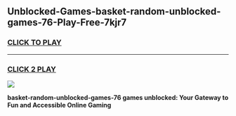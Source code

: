 
## Unblocked-Games-basket-random-unblocked-games-76-Play-Free-7kjr7
<h3>
<a href="https://premium76.site?title=basket-random-unblocked-games-76&ref=17A">CLICK TO PLAY</a></h3>
<hr>

<h3>
<a href="https://premium76.site?title=basket-random-unblocked-games-76&ref=17A">CLICK 2 PLAY</a>
  
</h3>

<a href="https://premium76.site?title=basket-random-unblocked-games-76&ref=17A"><img src="https://clearcache.store/games.png"></a>


**basket-random-unblocked-games-76 games unblocked: Your Gateway to Fun and Accessible Online Gaming**
